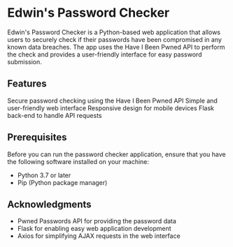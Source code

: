 # Edwin's Password Checker

Edwin's Password Checker is a Python-based web application that allows users to securely check if their passwords have been compromised in any known data breaches. The app uses the Have I Been Pwned API to perform the check and provides a user-friendly interface for easy password submission.

## Features
Secure password checking using the Have I Been Pwned API
Simple and user-friendly web interface
Responsive design for mobile devices
Flask back-end to handle API requests

 ## Prerequisites
Before you can run the password checker application, ensure that you have the following software installed on your machine:
* Python 3.7 or later
* Pip (Python package manager)

## Acknowledgments
* Pwned Passwords API for providing the password data
* Flask for enabling easy web application development
* Axios for simplifying AJAX requests in the web interface
